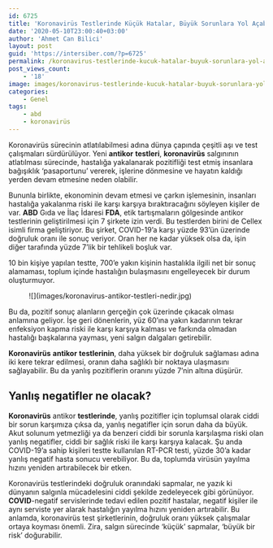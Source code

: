 ```yaml
---
id: 6725
title: 'Koronavirüs Testlerinde Küçük Hatalar, Büyük Sorunlara Yol Açabilir'
date: '2020-05-10T23:00:40+03:00'
author: 'Ahmet Can Bilici'
layout: post
guid: 'https://intersiber.com/?p=6725'
permalink: /koronavirus-testlerinde-kucuk-hatalar-buyuk-sorunlara-yol-acabilir/
post_views_count:
    - '18'
image: images/koronavirus-testlerinde-kucuk-hatalar-buyuk-sorunlara-yol-acabilir-scaled.jpeg
categories:
    - Genel
tags:
    - abd
    - koronavirüs
---
```


Koronavirüs sürecinin atlatılabilmesi adına dünya çapında çeşitli aşı ve test çalışmaları sürdürülüyor. Yeni **antikor** **testleri**, **koronavirüs** salgınının atlatılması sürecinde, hastalığa yakalanarak pozitifliği test etmiş insanlara bağışıklık ‘pasaportunu’ vererek, işlerine dönmesine ve hayatın kaldığı yerden devam etmesine neden olabilir.

Bununla birlikte, ekonominin devam etmesi ve çarkın işlemesinin, insanları hastalığa yakalanma riski ile karşı karşıya bıraktıracağını söyleyen kişiler de var. **ABD** Gıda ve İlaç İdaresi **FDA**, etik tartışmaların gölgesinde antikor testlerinin geliştirilmesi için 7 şirkete izin verdi. Bu testlerden birini de Cellex isimli firma geliştiriyor. Bu şirket, COVID-19’a karşı yüzde 93’ün üzerinde doğruluk oranı ile sonuç veriyor. Oran her ne kadar yüksek olsa da, işin diğer tarafında yüzde 7’lik bir tehlikeli boşluk var.

10 bin kişiye yapılan testte, 700’e yakın kişinin hastalıkla ilgili net bir sonuç alamaması, toplum içinde hastalığın bulaşmasını engelleyecek bir durum oluşturmuyor.

<figure class="wp-block-image size-large">![](images/koronavirus-antikor-testleri-nedir.jpg)</figure>Bu da, pozitif sonuç alanların gerçeğin çok üzerinde çıkacak olması anlamına geliyor. İşe geri dönenlerin, yüz 60’ına yakın kadarının tekrar enfeksiyon kapma riski ile karşı karşıya kalması ve farkında olmadan hastalığı başkalarına yayması, yeni salgın dalgaları getirebilir.

**Koronavirüs** **antikor** **testlerinin**, daha yüksek bir doğruluk sağlaması adına iki kere tekrar edilmesi, oranın daha sağlıklı bir noktaya ulaşmasını sağlayabilir. Bu da yanlış pozitiflerin oranını yüzde 7’nin altına düşürür.

## Yanlış negatifler ne olacak?

**Koronavirüs** antikor **testlerinde**, yanlış pozitifler için toplumsal olarak ciddi bir sorun karşımıza çıksa da, yanlış negatifler için sorun daha da büyük. Akut solunum yetmezliği ya da benzeri ciddi bir sorunla karşılaşma riski olan yanlış negatifler, ciddi bir sağlık riski ile karşı karşıya kalacak. Şu anda COVID-19’a sahip kişileri testte kullanılan RT-PCR testi, yüzde 30’a kadar yanlış negatif hasta sonucu verebiliyor. Bu da, toplumda virüsün yayılma hızını yeniden artırabilecek bir etken.

Koronavirüs testlerindeki doğruluk oranındaki sapmalar, ne yazık ki dünyanın salgınla mücadelesini ciddi şekilde zedeleyecek gibi görünüyor. **COVID**-negatif servislerinde tedavi edilen pozitif hastalar, negatif kişiler ile aynı serviste yer alarak hastalığın yayılma hızını yeniden artırabilir. Bu anlamda, koronavirüs test şirketlerinin, doğruluk oranı yüksek çalışmalar ortaya koyması önemli. Zira, salgın sürecinde ‘küçük’ sapmalar, ‘büyük bir risk’ doğurabilir.